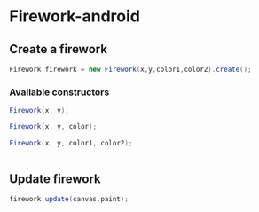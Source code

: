 # Firework-android

## Create a firework
```java
Firework firework = new Firework(x,y,color1,color2).create();
```
### Available constructors
```java
Firework(x, y);

Firework(x, y, color);
  
Firework(x, y, color1, color2);
 
```


## Update firework
```java
firework.update(canvas,paint);

```